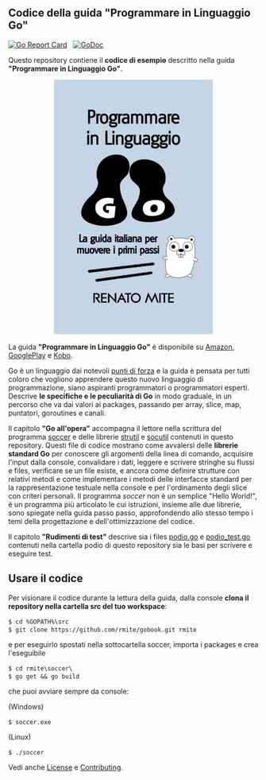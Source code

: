 
## Codice della guida "Programmare in Linguaggio Go"


[![Go Report Card](https://goreportcard.com/badge/github.com/rmite/gobook)](https://goreportcard.com/report/github.com/rmite/gobook) &nbsp; [![GoDoc](https://godoc.org/github.com/rmite/gobook/lib/strutil?status.svg)](https://godoc.org/github.com/rmite/gobook/lib/strutil)


Questo repository contiene il **codice di esempio** descritto nella guida **"Programmare in Linguaggio Go"**.

<p align="center"><img src="go-guide-cover.jpg" /></p>

La guida **"Programmare in Linguaggio Go"** è disponibile su [Amazon][guide-amazon], [GooglePlay][guide-goplay] e [Kobo][guide-kobo].

Go è un linguaggio dai notevoli [punti di forza][go-strengths] e la guida è pensata per tutti coloro che vogliono apprendere questo nuovo linguaggio di programmazione, siano aspiranti programmatori o programmatori esperti. Descrive **le specifiche e le peculiarità di Go** in modo graduale, in un percorso che va dai valori ai packages, passando per array, slice, map, puntatori, goroutines e canali.

Il capitolo **"Go all'opera"** accompagna il lettore nella scrittura del programma [soccer][code-program] e delle librerie [strutil][code-strutil] e [socutil][code-socutil] contenuti in questo repository. Questi file di codice mostrano come avvalersi delle **librerie standard Go** per conoscere gli argomenti della linea di comando, acquisire l'input dalla console, convalidare i dati, leggere e scrivere stringhe su flussi e files, verificare se un file esiste, e ancora come definire strutture con relativi metodi e come implementare i metodi delle interfacce standard per la rappresentazione testuale nella console e per l'ordinamento degli slice con criteri personali.
Il programma _soccer_ non è un semplice "Hello World!", è un programma più articolato le cui istruzioni, insieme alle due librerie, sono spiegate nella guida passo passo, approfondendo allo stesso tempo i temi della progettazione e dell'ottimizzazione del codice.

Il capitolo **"Rudimenti di test"** descrive sia i files [podio.go][test-lib] e [podio_test.go][test-file] contenuti nella cartella podio di questo repository sia le basi per scrivere e eseguire test.

## Usare il codice

Per visionare il codice durante la lettura della guida, dalla console **clona il repository nella cartella src del tuo workspace**:

```
$ cd %GOPATH%\src
$ git clone https://github.com/rmite/gobook.git rmite
```

e per eseguirlo spostati nella sottocartella soccer, importa i packages e crea l'eseguibile

```
$ cd rmite\soccer\
$ go get && go build
```

che puoi avviare sempre da console:

(Windows)
```
$ soccer.exe
```

(Linux)
```
$ ./soccer
```

Vedi anche [License][license] e [Contributing][contribute].

[guide-cover]: go-guide-cover.jpg
[guide-amazon]: https://www.amazon.it/dp/B01M2URIVX
[guide-goplay]: https://play.google.com/store/books/details/Renato_Mite_Programmare_in_Linguaggio_Go?id=4Ag6DQAAQBAJ
[guide-kobo]: https://store.kobobooks.com/it-it/ebook/programmare-in-linguaggio-go
[code-program]: soccer/soccer.go
[code-strutil]: lib/strutil/strutil.go
[code-socutil]: lib/socutil/partita.go
[test-lib]: lib/podio/podio.go
[test-file]: lib/podio/podio_test.go
[license]: LICENSE.md
[contribute]: CONTRIBUTING.md
[go-strengths]: https://medium.com/@renato.mite/punti-di-forza-del-linguaggio-go-2905d698740e
